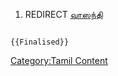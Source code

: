 1.  REDIRECT [வாஸந்தி](வாஸந்தி "wikilink")

```{=mediawiki}
{{Finalised}}
```
[Category:Tamil Content](Category:Tamil_Content "wikilink")

